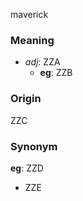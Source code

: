 maverick
### Meaning
+ _adj_: ZZA
    + __eg__: ZZB

### Origin

ZZC

### Synonym

__eg__: ZZD

+ ZZE


